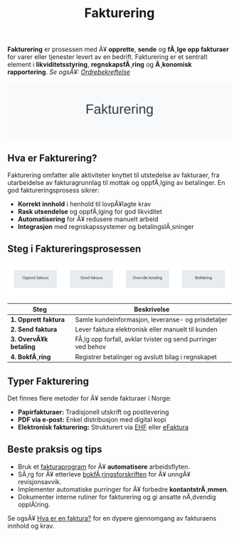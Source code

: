 ﻿---
title: "Fakturering"
meta_title: "Fakturering"
meta_description: '**Fakturering** er prosessen med Ã¥ **opprette**, **sende** og **fÃ¸lge opp fakturaer** for varer eller tjenester levert av en bedrift. Fakturering er et sentra...'
slug: fakturering
type: blog
layout: pages/single
---

**Fakturering** er prosessen med Ã¥ **opprette**, **sende** og **fÃ¸lge opp fakturaer** for varer eller tjenester levert av en bedrift. Fakturering er et sentralt element i **likviditetsstyring**, **regnskapsfÃ¸ring** og **Ã¸konomisk rapportering**.
*Se ogsÃ¥: [Ordrebekreftelse](/blogs/regnskap/ordrebekreftelse "Ordrebekreftelse i Regnskap: Komplett Guide til Ordrebekreftelser")*  

![Fakturering Oversikt](fakturering-image.svg)

## Hva er Fakturering?

Fakturering omfatter alle aktiviteter knyttet til utstedelse av fakturaer, fra utarbeidelse av fakturagrunnlag til mottak og oppfÃ¸lging av betalinger. En god faktureringsprosess sikrer:

* **Korrekt innhold** i henhold til lovpÃ¥lagte krav
* **Rask utsendelse** og oppfÃ¸lging for god likviditet
* **Automatisering** for Ã¥ redusere manuelt arbeid
* **Integrasjon** med regnskapssystemer og betalingslÃ¸sninger

## Steg i Faktureringsprosessen

![Fakturering Prosess](fakturering-process.svg)

| Steg | Beskrivelse |
|------|-------------|
| **1. Opprett faktura** | Samle kundeinformasjon, leveranse- og prisdetaljer |
| **2. Send faktura** | Lever faktura elektronisk eller manuelt til kunden |
| **3. OvervÃ¥k betaling** | FÃ¸lg opp forfall, avklar tvister og send purringer ved behov |
| **4. BokfÃ¸ring** | Registrer betalinger og avslutt bilag i regnskapet |

## Typer Fakturering

Det finnes flere metoder for Ã¥ sende fakturaer i Norge:

* **Papirfakturaer:** Tradisjonell utskrift og postlevering
* **PDF via e-post:** Enkel distribusjon med digital kopi
* **Elektronisk fakturering:** Strukturert via [EHF](/blogs/regnskap/hva-er-ehf "Hva er EHF? Komplett Guide til Elektronisk Handelsformat i Norge") eller [eFaktura](/blogs/regnskap/hva-er-efaktura "Hva er eFaktura? Komplett Guide til Elektronisk Fakturering i Norge")

## Beste praksis og tips

* Bruk et [fakturaprogram](/blogs/regnskap/fakturaprogram "Fakturaprogram: Komplett Guide til Digital Fakturering og Ã˜konomistyring") for Ã¥ **automatisere** arbeidsflyten.
* SÃ¸rg for Ã¥ etterleve [bokfÃ¸ringsforskriften](/blogs/regnskap/hva-er-bokforingsforskriften "Hva er BokfÃ¸ringsforskriften? Guide til BokfÃ¸ringskrav i Norge") for Ã¥ unngÃ¥ revisjonsavvik.
* Implementer automatiske purringer for Ã¥ forbedre **kontantstrÃ¸mmen**.
* Dokumenter interne rutiner for fakturering og gi ansatte nÃ¸dvendig opplÃ¦ring.

Se ogsÃ¥ [Hva er en faktura?](/blogs/regnskap/hva-er-en-faktura "Hva er en Faktura? En Guide til Norske Fakturakrav") for en dypere gjennomgang av fakturaens innhold og krav.







